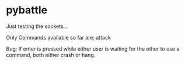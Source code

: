 # pybattle
Just testing the sockets...

Only Commands available so far are: attack

Bug: If enter is pressed while either user is waiting for the other to use a command, both either crash or hang.
